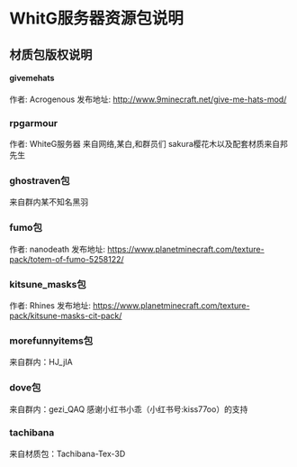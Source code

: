 # WhitG服务器资源包说明

## 材质包版权说明

#### givemehats
作者: Acrogenous 
发布地址: http://www.9minecraft.net/give-me-hats-mod/

###  rpgarmour
作者: WhiteG服务器
来自网络,某白,和群员们
sakura樱花木以及配套材质来自邦先生

###  ghostraven包
来自群内某不知名黑羽

###  fumo包
作者: nanodeath
发布地址: https://www.planetminecraft.com/texture-pack/totem-of-fumo-5258122/

###  kitsune_masks包
作者: Rhines
发布地址: https://www.planetminecraft.com/texture-pack/kitsune-masks-cit-pack/

### morefunnyitems包
来自群内：HJ_jIA

### dove包
来自群内：gezi_QAQ
感谢小红书小乖（小红书号:kiss77oo）的支持

### tachibana
来自材质包：Tachibana-Tex-3D
